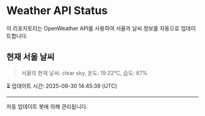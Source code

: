 
# Weather API Status

이 리포지토리는 OpenWeather API를 사용하여 서울의 날씨 정보를 자동으로 업데이트합니다.

## 현재 서울 날씨
> 서울의 현재 날씨: clear sky, 온도: 19.22°C, 습도: 87%

⏳ 업데이트 시간: 2025-09-30 14:45:39 (UTC)

---
자동 업데이트 봇에 의해 관리됩니다.
